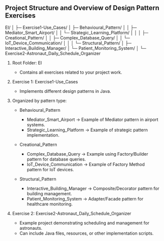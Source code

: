 ## Project Structure and Overview of Design Pattern Exercises

EI/
│
├─ Exercise1-Use_Cases/
│   ├─ Behavioural_Pattern/
│   │   ├─ Mediator_Smart_Airport/
│   │   └─ Strategic_Learning_Platform/
│   │
│   ├─ Creational_Pattern/
│   │   ├─ Complex_Database_Query/
│   │   └─ IoT_Device_Communication/
│   │
│   └─ Structural_Pattern/
│       ├─ Interactive_Building_Manager/
│       └─ Patient_Monitoring_System/
│
└─ Exercise2-Astronaut_Daily_Schedule_Organizer


1. Root Folder: EI
    - Contains all exercises related to your project work.

2. Exercise 1: Exercise1-Use_Cases
    - Implements different design patterns in Java.

3. Organized by pattern type:

    - Behavioural_Pattern
        - Mediator_Smart_Airport → Example of Mediator pattern in airport systems.
        - Strategic_Learning_Platform → Example of strategic pattern implementation.

    - Creational_Pattern
        - Complex_Database_Query → Example using Factory/Builder pattern for database queries.
        - IoT_Device_Communication → Example of Factory Method pattern for IoT devices.

    - Structural_Pattern
        - Interactive_Building_Manager → Composite/Decorator pattern for building management.
        - Patient_Monitoring_System → Adapter/Facade pattern for healthcare monitoring.

4. Exercise 2: Exercise2-Astronaut_Daily_Schedule_Organizer
    - Example project demonstrating scheduling and management for astronauts.
    - Can include Java files, resources, or other implementation scripts.